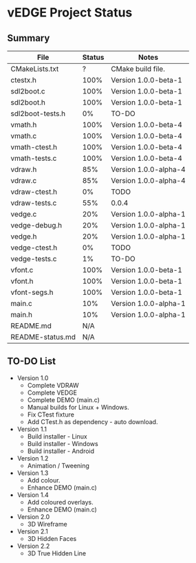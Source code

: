 # vEDGE Project Status


## Summary

| File             | Status | Notes |
| ---------------- | ------ | -----------------------------------------------|
| CMakeLists.txt   |    ?   | CMake build file. |
| ctestx.h         | 100%   | Version 1.0.0-beta-1 |
| sdl2boot.c       | 100%   | Version 1.0.0-beta-1 |
| sdl2boot.h       | 100%   | Version 1.0.0-beta-1 |
| sdl2boot-tests.h |   0%   | TO-DO |
| vmath.h          | 100%   | Version 1.0.0-beta-4 |
| vmath.c          | 100%   | Version 1.0.0-beta-4 |
| vmath-ctest.h    | 100%   | Version 1.0.0-beta-4 |
| vmath-tests.c    | 100%   | Version 1.0.0-beta-4 |
| vdraw.h          |  85%   | Version 1.0.0-alpha-4 |
| vdraw.c          |  85%   | Version 1.0.0-alpha-4 |
| vdraw-ctest.h    |   0%   | TODO |
| vdraw-tests.c    |  55%   | 0.0.4 |
| vedge.c          |  20%   | Version 1.0.0-alpha-1 |
| vedge-debug.h    |  20%   | Version 1.0.0-alpha-1 |
| vedge.h          |  20%   | Version 1.0.0-alpha-1 |
| vedge-ctest.h    |   0%   | TODO |
| vedge-tests.c    |   1%   | TO-DO |
| vfont.c          | 100%   | Version 1.0.0-beta-1 |
| vfont.h          | 100%   | Version 1.0.0-beta-1 |
| vfont-segs.h     | 100%   | Version 1.0.0-beta-1 |
| main.c           |  10%   | Version 1.0.0-alpha-1 |
| main.h           |  10%   | Version 1.0.0-alpha-1 |
| README.md        | N/A    | |
| README-status.md | N/A    | |


## TO-DO List

 * Version 1.0
   * Complete VDRAW
   * Complete VEDGE
   * Complete DEMO (main.c)
   * Manual builds for Linux + Windows.
   * Fix CTest fixture
   * Add CTest.h as dependency - auto download.
 * Version 1.1
   * Build installer - Linux
   * Build installer - Windows
   * Build installer - Android
 * Version 1.2
   * Animation / Tweening
 * Version 1.3
   * Add colour.
   * Enhance DEMO (main.c)
 * Version 1.4
   * Add coloured overlays.
   * Enhance DEMO (main.c)
 * Version 2.0
   * 3D Wireframe
 * Version 2.1
   * 3D Hidden Faces
 * Version 2.2
    * 3D True Hidden Line
